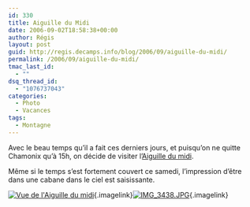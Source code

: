 ```yaml
---
id: 330
title: Aiguille du Midi
date: 2006-09-02T18:58:38+00:00
author: Régis
layout: post
guid: http://regis.decamps.info/blog/2006/09/aiguille-du-midi/
permalink: /2006/09/aiguille-du-midi/
tmac_last_id:
  - ""
dsq_thread_id:
  - "1076737043"
categories:
  - Photo
  - Vacances
tags:
  - Montagne
---
```

Avec le beau temps qu’il a fait ces derniers jours, et puisqu’on ne quitte Chamonix qu’à 15h, on décide de visiter l’[Aiguille du midi](http://www.compagniedumontblanc.fr/fr/aiguille/aiguille_site.htm).

Même si le temps s’est fortement couvert ce samedi, l’impression d’être dans une cabane dans le ciel est saisissante.
  
[<img id="image329" src="http://regis.decamps.info/blog/wp-content/uploads/2006/09/IMG_3435.thumbnail.JPG" alt="Vue de l'Aiguille du midi" />](http://regis.decamps.info/blog/wp-content/uploads/2006/09/IMG_3435.JPG "Vue de l'Aiguille du midi"){.imagelink}[<img id="image332" src="http://regis.decamps.info/blog/wp-content/uploads/2006/09/IMG_3438.thumbnail.JPG" alt="IMG_3438.JPG" />](http://regis.decamps.info/blog/wp-content/uploads/2006/09/IMG_3438.JPG "IMG_3438.JPG"){.imagelink}
